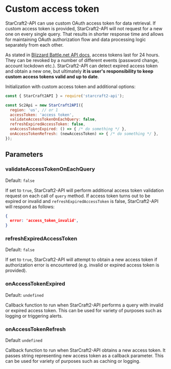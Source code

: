 # Custom access token

StarCraft2-API can use custom OAuth access token for data retrieval. If custom access token is provided, StarCraft2-API will not request for a new one on every single query. That results in shorter response time and allows for maintaining OAuth authorization flow and data processing logic separately from each other.

As stated in [Blizzard Battle.net API docs](https://develop.battle.net/documentation/guides/using-oauth), access tokens last for 24 hours. They can be revoked by a number of different events (password change, account lockdown etc.). StarCraft2-API can detect expired access token and obtain a new one, but ultimately **it is user's responsibility to keep custom access tokens valid and up to date**.

Initialization with custom access token and additional options:

```js
const { StarCraft2API } = require('starcraft2-api');

const Sc2Api = new StarCraft2API({
  region: 'us', // or 1
  accessToken: 'access token',
  validateAccessTokenOnEachQuery: false,
  refreshExpiredAccessToken: false,
  onAccessTokenExpired: () => { /* do something */ },
  onAccessTokenRefresh: (newAccessToken) => { /* do something */ },
});

```

## Parameters

### validateAccessTokenOnEachQuery
Default: ``false``

If set to ``true``, StarCraft2-API will perform additional access token validation request on each call of ``query`` method. If access token turns out to be expired or invalid and ``refreshExpiredAccessToken`` is false, StarCraft2-API will respond as follows:

```json
{
  error: 'access_token_invalid',
}
```

### refreshExpiredAccessToken
Default: ``false``

If set to ``true``, StarCraft2-API will attempt to obtain a new access token if authorization error is encountered (e.g. invalid or expired access token is provided).

### onAccessTokenExpired
Default: ``undefined``

Callback function to run when StarCraft2-API performs a query with invalid or expired access token. This can be used for variety of purposes such as logging or triggering alerts.

### onAccessTokenRefresh
Default ``undefined``

Callback function to run when StarCraft2-API obtains a new access token. It passes string representing new access token as a callback parameter. This can be used for variety of purposes such as caching or logging.
